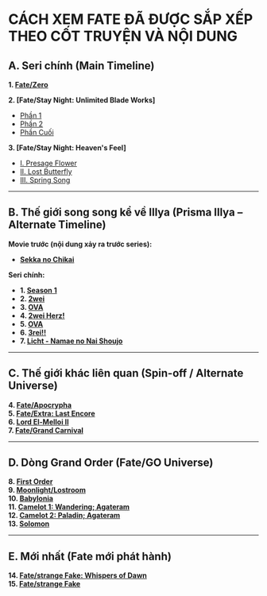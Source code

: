 # **CÁCH XEM FATE ĐÃ ĐƯỢC SẮP XẾP THEO CỐT TRUYỆN VÀ NỘI DUNG**

## **A. Seri chính (Main Timeline)**

**1. [Fate/Zero](https://animevietsub.lol/phim/fate-zero-i2-a875/)**

**2. [Fate/Stay Night: Unlimited Blade Works]**  
- [Phần 1](https://animevietsub.lol/phim/chen-thanh-dem-dinh-menh-nhiem-vu-cuoi-cung-a879/)  
- [Phần 2](https://animevietsub.lol/phim/chen-thanh-dem-dinh-menh-nhiem-vu-cuoi-cung-ss2-a880/)  
- [Phần Cuối](https://animevietsub.lol/phim/chen-thanh-dem-dinh-menh-nhiem-vu-cuoi-cung-a885/)

**3. [Fate/Stay Night: Heaven's Feel]**  
- [I. Presage Flower](https://animevietsub.lol/phim/fatestay-night-movie-heavens-feel-i-presage-flower-a4200/)  
- [II. Lost Butterfly](https://animevietsub.lol/phim/fatestay-night-movie-heavens-feel-ii-lost-butterfly-a3600/)  
- [III. Spring Song](https://animevietsub.lol/phim/fatestay-night-movie-heavens-feel-iii-spring-song-a3761/xem-phim-75583.html)

---

## **B. Thế giới song song kể về Illya (Prisma Illya – Alternate Timeline)**

**Movie trước (nội dung xảy ra trước series):**  
- **[Sekka no Chikai](https://animevietsub.lol/phim/fatekaleid-liner-prismaillya-movie-sekka-no-chikai-i1-a2962/)**

**Seri chính:**  
- **1. [Season 1](https://animevietsub.lol/phim/fatekaleid-liner-prismaillya-i3-a894/)**  
- **2. [2wei](https://animevietsub.lol/phim/fatekaleid-liner-prismaillya-2wei-r1-a895/)**  
- **3. [OVA](https://animevietsub.lol/phim/fatekaleid-liner-prismaillya-undoukai-de-dance-i3-a900/)**  
- **4. [2wei Herz!](https://animevietsub.lol/phim/fatekaleid-liner-prismaillya-2wei-herz-r1-a897/)**  
- **5. [OVA](https://animevietsub.lol/phim/fatekaleid-liner-prismaillya-2wei-ova-i3-a901/)**  
- **6. [3rei!!](https://animevietsub.lol/phim/fatekaleid-liner-prismaillya-3rei-i3-a898/)**  
- **7. [Licht - Namae no Nai Shoujo](https://animevietsub.lol/phim/fate-kaleid-liner-prisma-illya-movie-licht-namae-no-nai-shoujo-a4612/)**

---

## **C. Thế giới khác liên quan (Spin-off / Alternate Universe)**

**4. [Fate/Apocrypha](https://animevietsub.lol/phim/cuoc-chien-chen-thanh-a905/)**  
**5. [Fate/Extra: Last Encore](https://animevietsub.lol/phim/cham-toi-chen-thanh-a2883/)**  
**6. [Lord El-Melloi II](https://animevietsub.lol/phim/lord-el-melloi-ii-sei-no-jikenbo-rail-zeppelin-grace-note-r1-a3531/)**  
**7. [Fate/Grand Carnival](https://animevietsub.lol/phim/fategrand-carnival-a3982/)**

---

## **D. Dòng Grand Order (Fate/GO Universe)**

**8. [First Order](https://animevietsub.lol/phim/fategrand-order-first-order-i1-a893/)**  
**9. [Moonlight/Lostroom](https://animevietsub.lol/phim/fategrand-order-moonlightlostroom-r1-a2891/)**  
**10. [Babylonia](https://animevietsub.lol/phim/fategrand-order-zettai-majuu-sensen-babylonia-r4-a3587/)**  
**11. [Camelot 1: Wandering; Agateram](https://animevietsub.lol/phim/fategrand-order-shinsei-entaku-ryouiki-camelot-1-wandering-agateram-a4359/)**  
**12. [Camelot 2: Paladin; Agateram](https://animevietsub.lol/phim/fategrand-order-shinsei-entaku-ryouiki-camelot-2-paladin-agateram-a4447/)**  
**13. [Solomon](https://animevietsub.lol/phim/fategrand-order-shuukyoku-tokuiten-kani-jikan-shinden-solomon-a4448/)**

---

## **E. Mới nhất (Fate mới phát hành)**

**14. [Fate/strange Fake: Whispers of Dawn](https://animevietsub.lol/phim/fatestrange-fake-whispers-of-dawn-a5018/)**  
**15. [Fate/strange Fake](https://animevietsub.lol/phim/fatestrange-fake-a5544/)**
